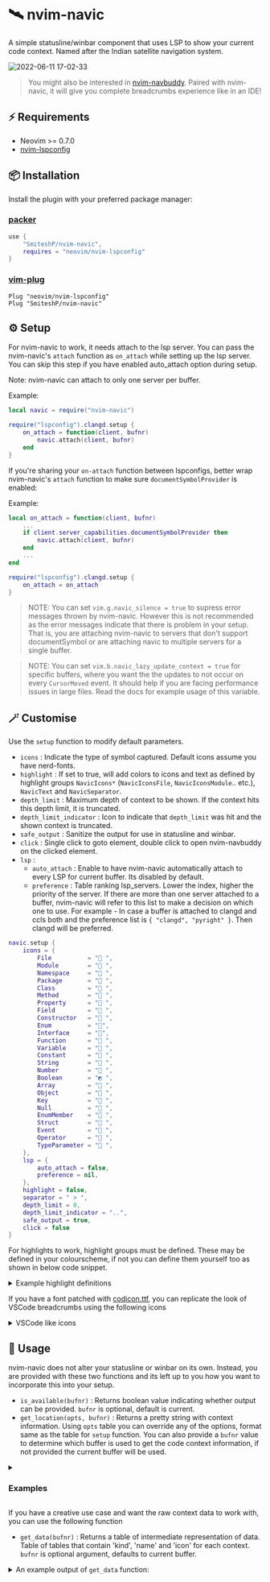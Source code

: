 # 🛰️ nvim-navic

A simple statusline/winbar component that uses LSP to show your current code context.
Named after the Indian satellite navigation system.

![2022-06-11 17-02-33](https://user-images.githubusercontent.com/43147494/173186210-c8d689ad-1f8a-43cf-8125-127c7bd5be35.gif)

>You might also be interested in [nvim-navbuddy](https://github.com/SmiteshP/nvim-navbuddy). Paired with nvim-navic, it will give you complete breadcrumbs experience like in an IDE!

## ⚡️ Requirements

* Neovim >= 0.7.0
* [nvim-lspconfig](https://github.com/neovim/nvim-lspconfig)

## 📦 Installation

Install the plugin with your preferred package manager:

### [packer](https://github.com/wbthomason/packer.nvim)

```lua
use {
    "SmiteshP/nvim-navic",
    requires = "neovim/nvim-lspconfig"
}
```

### [vim-plug](https://github.com/junegunn/vim-plug)

```vim
Plug "neovim/nvim-lspconfig"
Plug "SmiteshP/nvim-navic"
```

## ⚙️ Setup

For nvim-navic to work, it needs attach to the lsp server. You can pass the nvim-navic's `attach` function as `on_attach` while setting up the lsp server. You can skip this step if you have enabled auto_attach option during setup.

Note: nvim-navic can attach to only one server per buffer.

Example:
```lua
local navic = require("nvim-navic")

require("lspconfig").clangd.setup {
    on_attach = function(client, bufnr)
        navic.attach(client, bufnr)
    end
}
```

If you're sharing your `on-attach` function between lspconfigs, better wrap nvim-navic's `attach` function to make sure `documentSymbolProvider` is enabled:

Example:
```lua
local on_attach = function(client, bufnr)
    ...
    if client.server_capabilities.documentSymbolProvider then
        navic.attach(client, bufnr)
    end
    ...
end

require("lspconfig").clangd.setup {
    on_attach = on_attach
}
```

>NOTE: You can set `vim.g.navic_silence = true` to supress error messages thrown by nvim-navic. However this is not recommended as the error messages indicate that there is problem in your setup. That is, you are attaching nvim-navic to servers that don't support documentSymbol or are attaching navic to multiple servers for a single buffer.

>NOTE: You can set `vim.b.navic_lazy_update_context = true` for specific buffers, where you want the the updates to not occur on every `CursorMoved` event. It should help if you are facing performance issues in large files. Read the docs for example usage of this variable.

## 🪄 Customise

Use the `setup` function to modify default parameters.

* `icons` : Indicate the type of symbol captured. Default icons assume you have nerd-fonts.
* `highlight` : If set to true, will add colors to icons and text as defined by highlight groups `NavicIcons*` (`NavicIconsFile`, `NavicIconsModule`.. etc.), `NavicText` and `NavicSeparator`.
* `depth_limit` : Maximum depth of context to be shown. If the context hits this depth limit, it is truncated.
* `depth_limit_indicator` : Icon to indicate that `depth_limit` was hit and the shown context is truncated.
* `safe_output` : Sanitize the output for use in statusline and winbar.
* `click` : Single click to goto element, double click to open nvim-navbuddy on the clicked element.
* `lsp` :
    * `auto_attach` : Enable to have nvim-navic automatically attach to every LSP for current buffer. Its disabled by default.
    * `preference` : Table ranking lsp_servers. Lower the index, higher the priority of the server. If there are more than one server attached to a buffer, nvim-navic will refer to this list to make a decision on which one to use. For example - In case a buffer is attached to clangd and ccls both and the preference list is `{ "clangd", "pyright" }`. Then clangd will be preferred.

```lua
navic.setup {
    icons = {
        File          = "󰈙 ",
        Module        = " ",
        Namespace     = "󰌗 ",
        Package       = " ",
        Class         = "󰌗 ",
        Method        = "󰆧 ",
        Property      = " ",
        Field         = " ",
        Constructor   = " ",
        Enum          = "󰕘",
        Interface     = "󰕘",
        Function      = "󰊕 ",
        Variable      = "󰆧 ",
        Constant      = "󰏿 ",
        String        = "󰀬 ",
        Number        = "󰎠 ",
        Boolean       = "◩ ",
        Array         = "󰅪 ",
        Object        = "󰅩 ",
        Key           = "󰌋 ",
        Null          = "󰟢 ",
        EnumMember    = " ",
        Struct        = "󰌗 ",
        Event         = " ",
        Operator      = "󰆕 ",
        TypeParameter = "󰊄 ",
    },
    lsp = {
        auto_attach = false,
        preference = nil,
    },
    highlight = false,
    separator = " > ",
    depth_limit = 0,
    depth_limit_indicator = "..",
    safe_output = true,
    click = false
}

```

For highlights to work, highlight groups must be defined. These may be defined in your colourscheme, if not you can define them yourself too as shown in below code snippet.

<details>
<summary>Example highlight definitions</summary>

```lua
vim.api.nvim_set_hl(0, "NavicIconsFile",          {default = true, bg = "#000000", fg = "#ffffff"})
vim.api.nvim_set_hl(0, "NavicIconsModule",        {default = true, bg = "#000000", fg = "#ffffff"})
vim.api.nvim_set_hl(0, "NavicIconsNamespace",     {default = true, bg = "#000000", fg = "#ffffff"})
vim.api.nvim_set_hl(0, "NavicIconsPackage",       {default = true, bg = "#000000", fg = "#ffffff"})
vim.api.nvim_set_hl(0, "NavicIconsClass",         {default = true, bg = "#000000", fg = "#ffffff"})
vim.api.nvim_set_hl(0, "NavicIconsMethod",        {default = true, bg = "#000000", fg = "#ffffff"})
vim.api.nvim_set_hl(0, "NavicIconsProperty",      {default = true, bg = "#000000", fg = "#ffffff"})
vim.api.nvim_set_hl(0, "NavicIconsField",         {default = true, bg = "#000000", fg = "#ffffff"})
vim.api.nvim_set_hl(0, "NavicIconsConstructor",   {default = true, bg = "#000000", fg = "#ffffff"})
vim.api.nvim_set_hl(0, "NavicIconsEnum",          {default = true, bg = "#000000", fg = "#ffffff"})
vim.api.nvim_set_hl(0, "NavicIconsInterface",     {default = true, bg = "#000000", fg = "#ffffff"})
vim.api.nvim_set_hl(0, "NavicIconsFunction",      {default = true, bg = "#000000", fg = "#ffffff"})
vim.api.nvim_set_hl(0, "NavicIconsVariable",      {default = true, bg = "#000000", fg = "#ffffff"})
vim.api.nvim_set_hl(0, "NavicIconsConstant",      {default = true, bg = "#000000", fg = "#ffffff"})
vim.api.nvim_set_hl(0, "NavicIconsString",        {default = true, bg = "#000000", fg = "#ffffff"})
vim.api.nvim_set_hl(0, "NavicIconsNumber",        {default = true, bg = "#000000", fg = "#ffffff"})
vim.api.nvim_set_hl(0, "NavicIconsBoolean",       {default = true, bg = "#000000", fg = "#ffffff"})
vim.api.nvim_set_hl(0, "NavicIconsArray",         {default = true, bg = "#000000", fg = "#ffffff"})
vim.api.nvim_set_hl(0, "NavicIconsObject",        {default = true, bg = "#000000", fg = "#ffffff"})
vim.api.nvim_set_hl(0, "NavicIconsKey",           {default = true, bg = "#000000", fg = "#ffffff"})
vim.api.nvim_set_hl(0, "NavicIconsNull",          {default = true, bg = "#000000", fg = "#ffffff"})
vim.api.nvim_set_hl(0, "NavicIconsEnumMember",    {default = true, bg = "#000000", fg = "#ffffff"})
vim.api.nvim_set_hl(0, "NavicIconsStruct",        {default = true, bg = "#000000", fg = "#ffffff"})
vim.api.nvim_set_hl(0, "NavicIconsEvent",         {default = true, bg = "#000000", fg = "#ffffff"})
vim.api.nvim_set_hl(0, "NavicIconsOperator",      {default = true, bg = "#000000", fg = "#ffffff"})
vim.api.nvim_set_hl(0, "NavicIconsTypeParameter", {default = true, bg = "#000000", fg = "#ffffff"})
vim.api.nvim_set_hl(0, "NavicText",               {default = true, bg = "#000000", fg = "#ffffff"})
vim.api.nvim_set_hl(0, "NavicSeparator",          {default = true, bg = "#000000", fg = "#ffffff"})
```
</details>

If you have a font patched with [codicon.ttf](https://github.com/microsoft/vscode-codicons/raw/main/dist/codicon.ttf), you can replicate the look of VSCode breadcrumbs using the following icons

<details>
<summary>VSCode like icons</summary>

```lua
navic.setup {
  icons = {
    File = ' ',
    Module = ' ',
    Namespace = ' ',
    Package = ' ',
    Class = ' ',
    Method = ' ',
    Property = ' ',
    Field = ' ',
    Constructor = ' ',
    Enum = ' ',
    Interface = ' ',
    Function = ' ',
    Variable = ' ',
    Constant = ' ',
    String = ' ',
    Number = ' ',
    Boolean = ' ',
    Array = ' ',
    Object = ' ',
    Key = ' ',
    Null = ' ',
    EnumMember = ' ',
    Struct = ' ',
    Event = ' ',
    Operator = ' ',
    TypeParameter = ' '
  }
}
```
</details>

## 🚀 Usage

nvim-navic does not alter your statusline or winbar on its own. Instead, you are provided with these two functions and its left up to you how you want to incorporate this into your setup.

* `is_available(bufnr)` : Returns boolean value indicating whether output can be provided. `bufnr` is optional, default is current.
* `get_location(opts, bufnr)`  : Returns a pretty string with context information. Using `opts` table you can override any of the options, format same as the table for `setup` function. You can also provide a `bufnr` value to determine which buffer is used to get the code context information, if not provided the current buffer will be used.

<details>
<summary><h3>Examples</h3></summary>

### Native method

<details>
<summary>Lua</summary>

```lua
vim.o.statusline = "%{%v:lua.require'nvim-navic'.get_location()%}"
--  OR
vim.o.winbar = "%{%v:lua.require'nvim-navic'.get_location()%}"
```
</details>

<details>
<summary>Vimscript</summary>

```vim
set statusline+=%{%v:lua.require'nvim-navic'.get_location()%}
"   OR
set winbar+=%{%v:lua.require'nvim-navic'.get_location()%}
```
</details>

### [feline](https://github.com/feline-nvim/feline.nvim)

<details>
<summary>An example feline setup </summary>

```lua
local navic = require("nvim-navic")

table.insert(components.active[1], {
    provider = function()
        return navic.get_location()
    end,
    enabled = function()
        return navic.is_available()
    end
})

require("feline").setup({components = components})
--  OR
require("feline").winbar.setup({components = components})
```
</details>

### [lualine](https://github.com/nvim-lualine/lualine.nvim)

<details>
<summary>An example lualine setup </summary>

```lua
local navic = require("nvim-navic")

require("lualine").setup({
    sections = {
        lualine_c = {
            {
                "navic",
    
                -- Component specific options
                color_correction = nil, -- Can be nil, "static" or "dynamic". This option is useful only when you have highlights enabled.
                                        -- Many colorschemes don't define same backgroud for nvim-navic as their lualine statusline backgroud.
                                        -- Setting it to "static" will perform a adjustment once when the component is being setup. This should
                                        --   be enough when the lualine section isn't changing colors based on the mode.
                                        -- Setting it to "dynamic" will keep updating the highlights according to the current modes colors for
                                        --   the current section.
    
                navic_opts = nil  -- lua table with same format as setup's option. All options except "lsp" options take effect when set here.
            }
        }
    },
    -- OR in winbar
    winbar = {
        lualine_c = {
            {
                "navic",
                color_correction = nil,
                navic_opts = nil
            }
        }
    }
})

-- OR a more hands on approach
require("lualine").setup({
    sections = {
        lualine_c = {
            {
              function()
                  return navic.get_location()
              end,
              cond = function()
                  return navic.is_available()
              end
            },
        }
    },
    -- OR in winbar
    winbar = {
        lualine_c = {
            {
              function()
                  return navic.get_location()
              end,
              cond = function()
                  return navic.is_available()
              end
            },
        }
    }
})
```
</details>

### [galaxyline](https://github.com/glepnir/galaxyline.nvim)

<details>
<summary>An example galaxyline setup </summary>

```lua
local navic = require("nvim-navic")
local gl = require("galaxyline")

gl.section.right[1]= {
    nvimNavic = {
        provider = function()
            return navic.get_location()
        end,
        condition = function()
            return navic.is_available()
        end
    }
}
```
</details>

</details>

If you have a creative use case and want the raw context data to work with, you can use the following function

* `get_data(bufnr)` : Returns a table of intermediate representation of data. Table of tables that contain 'kind', 'name' and 'icon' for each context. `bufnr` is optional argument, defaults to current buffer.

<details>
<summary>An example output of <code>get_data</code> function: </summary>

```lua
 {
    {
        name  = "myclass",
        type  = "Class",
        icon  = "󰌗 ",
        kind  = 5,
        scope = {
            start = { line = 1, character = 0 },
            end = { line = 10, character = 0 }
        }
    },
    {
        name  = "mymethod",
        type  = "Method",
        icon  = "󰆧 ",
        kind  = 6,
        scope = {
            start = { line = 2, character = 4 },
            end = { line = 5, character = 4 }
        }
    }
 }
```
</details>
